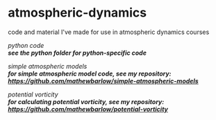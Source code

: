 # atmospheric-dynamics

</i>code and material I've made for use in atmospheric dynamics courses<i>

</b>python code<b>
</br>
see the python folder for python-specific code

</b>simple atmospheric models<b>
</br>
for simple atmospheric model code, see my repository: https://github.com/mathewbarlow/simple-atmospheric-models

</b>potential vorticity<b>
</br>
for calculating potential vorticity, see my repository: https://github.com/mathewbarlow/potential-vorticity
